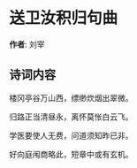 # 送卫汝积归句曲

**作者**: 刘宰

## 诗词内容

楼冈亭谷万山西，缥缈炊烟出翠微。

归路正当清昼永，离怀莫怅白云飞。

学医要使人无费，问道须知昨已非。

好向庭闱商略此，短章中或有玄机。


